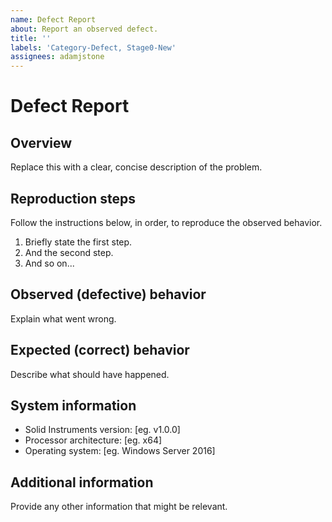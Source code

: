 ```yaml
---
name: Defect Report
about: Report an observed defect.
title: ''
labels: 'Category-Defect, Stage0-New'
assignees: adamjstone
---
```


# Defect Report

## Overview

Replace this with a clear, concise description of the problem.

## Reproduction steps

Follow the instructions below, in order, to reproduce the observed behavior.

1. Briefly state the first step.
2. And the second step.
3. And so on...

## Observed (defective) behavior

Explain what went wrong.

## Expected (correct) behavior

Describe what should have happened.

## System information

* Solid Instruments version: [eg. v1.0.0]
* Processor architecture: [eg. x64]
* Operating system: [eg. Windows Server 2016]

## Additional information

Provide any other information that might be relevant.
